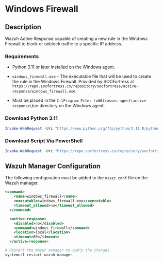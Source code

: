 # Windows Firewall

## Description

Wazuh Active Response capable of creating a new rule in the Windows Firewall to block or unblock traffic to a specific IP address.

### Requirements

-   Python 3.11 or later installed on the Windows agent.
-   `windows_firewall.exe` - The executable file that will be used to create the rule in the Windows Firewall. Provided by SOCFortress at `https://repo.socfortress.co/repository/socfortress/active-response/windows_firewall.exe`.

-   Must be placed in the `C:\Program Files (x86)\ossec-agent\active-response\bin` directory on the Windows agent.

### Download Python 3.11

```powershell
Invoke-WebRequest -Uri "https://www.python.org/ftp/python/3.11.0/python-3.11.0-amd64.exe" -OutFile "$env:TEMP\python-3.11.0-amd64.exe"; Start-Process -FilePath "$env:TEMP\python-3.11.0-amd64.exe" -ArgumentList "/quiet InstallAllUsers=1 PrependPath=1" -Wait -NoNewWindow
```

### Download Script Via PowerShell

```powershell
Invoke-WebRequest -Uri "https://repo.socfortress.co/repository/socfortress/active-response/windows_firewall.exe" -OutFile "C:\Program Files (x86)\ossec-agent\active-response\bin\windows_firewall.exe"
```

## Wazuh Manager Configuration

The following configuration must be added to the `ossec.conf` file on the Wazuh manager.

```xml
<command>
    <name>windows_firewall</name>
    <executable>windows_firewall.exe</executable>
    <timeout_allowed>no</timeout_allowed>
  </command>

  <active-response>
    <disabled>no</disabled>
    <command>windows_firewall</command>
    <location>local</location>
    <timeout>60</timeout>
  </active-response>
```

```bash
# Restart the Wazuh manager to apply the changes
systemctl restart wazuh-manager
```
